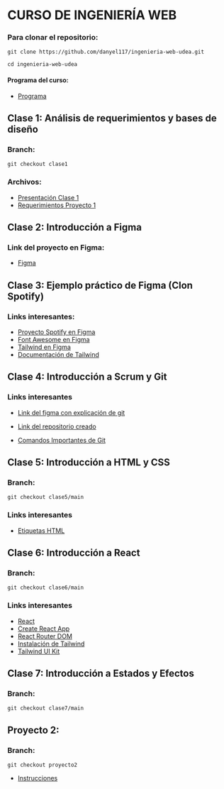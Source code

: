 # CURSO DE INGENIERÍA WEB

### Para clonar el repositorio:

`git clone https://github.com/danyel117/ingenieria-web-udea.git`

`cd ingenieria-web-udea`

#### Programa del curso:

- [Programa](https://github.com/danyel117/ingenieria-web-udea/blob/programa/Ingenier%C3%ADa%20Web.xlsx)

## Clase 1: Análisis de requerimientos y bases de diseño

### Branch:

`git checkout clase1`

### Archivos:

- [Presentación Clase 1](https://github.com/danyel117/ingenieria-web-udea/blob/clase1/Clase%201%20-%20An%C3%A1lisis%20de%20Requerimientos%20y%20fundamentos%20de%20dise%C3%B1o.pdf)
- [Requerimientos Proyecto 1](https://github.com/danyel117/ingenieria-web-udea/blob/clase1/Proyecto%201.pdf)

## Clase 2: Introducción a Figma

### Link del proyecto en Figma:

- [Figma](https://www.figma.com/file/OXr1sAvtpYU1MVojbpOVfe/Primeros-pasos-Figma?node-id=0%3A1)

## Clase 3: Ejemplo práctico de Figma (Clon Spotify)

### Links interesantes:

- [Proyecto Spotify en Figma](https://www.figma.com/file/7xTzaxor2FTQwExbJ6PFzs/Clon-Spotify?node-id=0%3A1)
- [Font Awesome en Figma](https://www.figma.com/community/file/836278983960849574)
- [Tailwind en Figma](https://www.figma.com/community/file/958383439532195363)
- [Documentación de Tailwind](https://tailwindcss.com/docs)

## Clase 4: Introducción a Scrum y Git

### Links interesantes

- [Link del figma con explicación de git](https://www.figma.com/file/nGxv1iKGPjbOQv6MW5B9bi/Git-y-Scrum?node-id=0%3A1)
- [Link del repositorio creado](https://github.com/danyel117/repositorio-ejemplo-explicacion-git)

- [Comandos Importantes de Git](https://github.com/danyel117/ingenieria-web-udea/blob/main/comandos_importantes_git.md)

## Clase 5: Introducción a HTML y CSS

### Branch:

`git checkout clase5/main`

### Links interesantes

- [Etiquetas HTML](https://www.w3schools.com/TAGS/default.ASP)

## Clase 6: Introducción a React

### Branch:

`git checkout clase6/main`

### Links interesantes

- [React](https://es.reactjs.org/)
- [Create React App](https://create-react-app.dev/)
- [React Router DOM](https://reactrouter.com/docs/en/v6/getting-started/overview)
- [Instalación de Tailwind](https://tailwindcss.com/docs/guides/create-react-app)
- [Tailwind UI Kit](https://tailwinduikit.com/components/webapp/master_layout/sidebar_layout)

## Clase 7: Introducción a Estados y Efectos

### Branch:

`git checkout clase7/main`

## Proyecto 2:

### Branch:

`git checkout proyecto2`

- [Instrucciones](https://github.com/danyel117/ingenieria-web-udea/blob/proyecto2/Proyecto%202.pdf)
